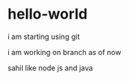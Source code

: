 # hello-world
i am starting using git

i am working on branch as of now

sahil like node js and java
